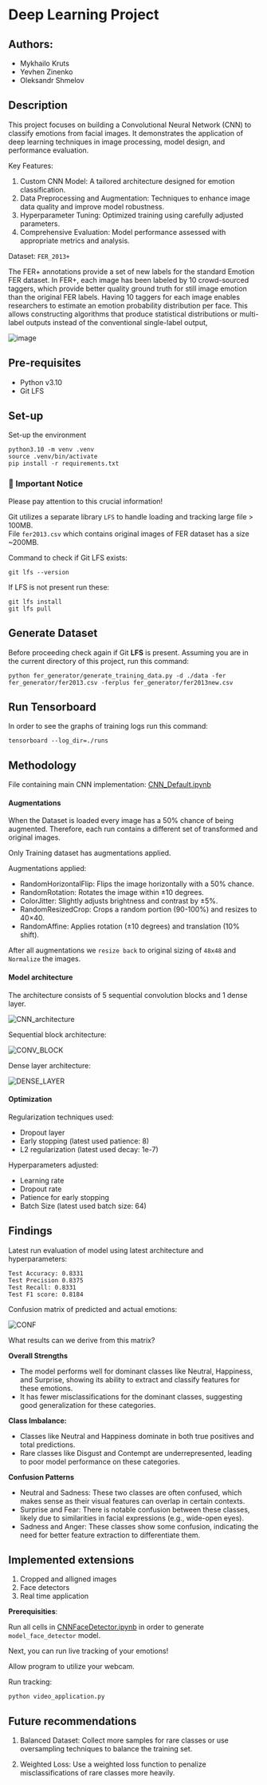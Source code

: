 # Deep Learning Project

## Authors:

* Mykhailo Kruts
* Yevhen Zinenko
* Oleksandr Shmelov

## Description
This project focuses on building a Convolutional Neural Network (CNN) to classify emotions from facial images.   It demonstrates the application of deep learning techniques in image processing, model design, and performance evaluation.

Key Features:
1. Custom CNN Model: A tailored architecture designed for emotion classification.
2. Data Preprocessing and Augmentation: Techniques to enhance image data quality and improve model robustness.
3. Hyperparameter Tuning: Optimized training using carefully adjusted parameters.
4. Comprehensive Evaluation: Model performance assessed with appropriate metrics and analysis.

Dataset: `FER_2013+`

The FER+ annotations provide a set of new labels for the standard Emotion FER dataset. In FER+, each image has been labeled by 10 crowd-sourced taggers, which provide better quality ground truth for still image emotion than the original FER labels. Having 10 taggers for each image enables researchers to estimate an emotion probability distribution per face. This allows constructing algorithms that produce statistical distributions or multi-label outputs instead of the conventional single-label output,

![image](https://raw.githubusercontent.com/Microsoft/FERPlus/master/FER+vsFER.png)

## Pre-requisites

* Python v3.10
* Git LFS

## Set-up

Set-up the environment

```
python3.10 -m venv .venv
source .venv/bin/activate
pip install -r requirements.txt
```

### 🚨 Important Notice
Please pay attention to this crucial information!  

Git utilizes a separate library `LFS` to handle loading and tracking large file > 100MB.  
File `fer2013.csv` which contains original images of FER dataset has a size ~200MB.

Command to check if Git LFS exists:
```
git lfs --version
```

If LFS is not present run these:
```
git lfs install 
git lfs pull
```

## Generate Dataset

Before proceeding check again if Git **LFS** is present.
Assuming you are in the current directory of this project, run this command:

```
python fer_generator/generate_training_data.py -d ./data -fer fer_generator/fer2013.csv -ferplus fer_generator/fer2013new.csv
```

## Run Tensorboard

In order to see the graphs of training logs run this command:
```
tensorboard --log_dir=./runs
```

## Methodology


File containing main CNN implementation: [CNN_Default.ipynb](./CNN_Default.ipynb)

#### Augmentations

When the Dataset is loaded every image has a 50% chance of being augmented. Therefore, each run contains a different set of transformed and original images.

Only Training dataset has augmentations applied.

Augmentations applied: 

- RandomHorizontalFlip: Flips the image horizontally with a 50% chance.
- RandomRotation: Rotates the image within ±10 degrees.
- ColorJitter: Slightly adjusts brightness and contrast by ±5%.
- RandomResizedCrop: Crops a random portion (90-100%) and resizes to 40×40.
- RandomAffine: Applies rotation (±10 degrees) and translation (10% shift).

After all augmentations we `resize back` to original sizing of `48x48` and `Normalize` the images.

#### Model architecture

The architecture consists of 5 sequential convolution blocks and 1 dense layer.

![CNN_architecture](./data/CNN_ARCHITECTURE.png)

Sequential block architecture: 

![CONV_BLOCK](./data/CONV_BLOCK.png)

Dense layer architecture:

![DENSE_LAYER](./data/DENSE_LAYER.png)

#### Optimization

Regularization techniques used:

* Dropout layer
* Early stopping    (latest used patience: 8)
* L2 regularization (latest used decay: 1e-7)

Hyperparameters adjusted:

* Learning rate
* Dropout rate
* Patience for early stopping 
* Batch Size        (latest used batch size: 64)

## Findings 

Latest run evaluation of model using latest architecture and hyperparameters: 

```
Test Accuracy: 0.8331
Test Precision 0.8375
Test Recall: 0.8331
Test F1 score: 0.8184
```

Confusion matrix of predicted and actual emotions: 

![CONF](./data/CONFUSION_MATRIX.png)

What results can we derive from this matrix?

**Overall Strengths**
* The model performs well for dominant classes like Neutral, Happiness, and Surprise, showing its ability to extract and classify features for these emotions.
* It has fewer misclassifications for the dominant classes, suggesting good generalization for these categories.

**Class Imbalance:**
* Classes like Neutral and Happiness dominate in both true positives and total predictions.
* Rare classes like Disgust and Contempt are underrepresented, leading to poor model performance on these categories.


**Confusion Patterns** 
* Neutral and Sadness: These two classes are often confused, which makes sense as their visual features can overlap in certain contexts.
* Surprise and Fear: There is notable confusion between these classes, likely due to similarities in facial expressions (e.g., wide-open eyes).
* Sadness and Anger: These classes show some confusion, indicating the need for better feature extraction to differentiate them.


## Implemented extensions

1. Cropped and alligned images
2. Face detectors
3. Real time application

**Prerequisities**:

Run all cells in [CNNFaceDetector.ipynb](./CNNFaceDetector.ipynb) in order to generate `model_face_detector` model.

Next, you can run live tracking of your emotions!

Allow program to utilize your webcam.

Run tracking:

```
python video_application.py
```

## Future recommendations

1. Balanced Dataset:
Collect more samples for rare classes or use oversampling techniques to balance the training set.

2. Weighted Loss:
Use a weighted loss function to penalize misclassifications of rare classes more heavily.